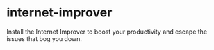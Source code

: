 # internet-improver
Install the Internet Improver to boost your productivity and escape the issues that bog you down.
